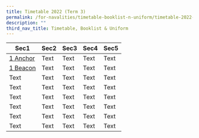 ```yaml
---
title: Timetable 2022 (Term 3)
permalink: /for-navalities/timetable-booklist-n-uniform/timetable-2022-term-3/
description: ""
third_nav_title: Timetable, Booklist & Uniform
---
```

| Sec1  | Sec2 | Sec3 | Sec4 | Sec5
| -------- | -------- | -------- | -------- | -------- |
| [1 Anchor](/files/1%20Anchor.pdf) | Text     | Text     | Text     | Text     |
| [1 Beacon](/files/1%20Beacon.pdf)     | Text     | Text     | Text     | Text     |
| Text     | Text     | Text     | Text     | Text     |
| Text     | Text     | Text     | Text     | Text     |
| Text     | Text     | Text     | Text     | Text     |
| Text     | Text     | Text     | Text     | Text     |
| Text     | Text     | Text     | Text     | Text     |
| Text     | Text     | Text     | Text     | Text     |